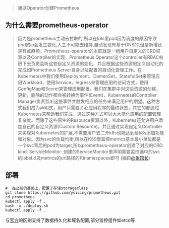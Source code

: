 > 通过Operator创建Prometheus

## 为什么需要prometheus-operator

> 因为是prometheus主动去拉取的,所以在k8s里pod因为调度的原因导致pod的ip会发生变化,人工不可能去维持,自动发现有基于DNS的,但是新增还是有点麻烦。Prometheus-operator的本职就是一组用户自定义的CRD资源以及Controller的实现，Prometheus Operator这个controller有RBAC权限下去负责监听这些自定义资源的变化，并且根据这些资源的定义自动化的完成如Prometheus Server自身以及配置的自动化管理工作。在Kubernetes中我们使用Deployment、DamenSet，StatefulSet来管理应用Workload，使用Service，Ingress来管理应用的访问方式，使用ConfigMap和Secret来管理应用配置。我们在集群中对这些资源的创建，更新，删除的动作都会被转换为事件(Event)，Kubernetes的Controller Manager负责监听这些事件并触发相应的任务来满足用户的期望。这种方式我们成为声明式，用户只需要关心应用程序的最终状态，其它的都通过Kubernetes来帮助我们完成，通过这种方式可以大大简化应用的配置管理复杂度。而除了这些原生的Resource资源以外，Kubernetes还允许用户添加自己的自定义资源(Custom Resource)。并且通过实现自定义Controller来实现对Kubernetes的扩展,不需要用户去二开k8s也能达到给k8s添加功能和对象。因为svc的负载均衡,所以在K8S里监控metrics基本最小单位都是一个svc背后的pod为target,所以prometheus-operator创建了对应的CRD: kind: ServiceMonitor ,创建的ServiceMonitor里声明需要监控选中的svc的label以及metrics的url路径的和namespaces即可 (摘自[@张馆长](https://zhangguanzhang.github.io/2018/10/12/prometheus-operator/))

## 部署

```
#  在之前的基础上，配置了存储storageclass
git clone https://github.com/ysicing/prometheus.git
cd prometheus
kubectl apply -f .
bash -x ./deploy.sh
kubectl apply -f .
```

与[官方](https://github.com/coreos/kube-prometheus/tree/master/manifests)的区别支持了数据持久化和域名配置,部分监控组件如etcd等
